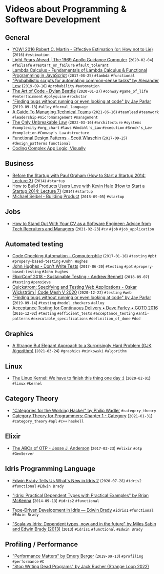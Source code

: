 # Videos about Programming & Software Development

## General

- [YOW! 2016 Robert C. Martin - Effective Estimation (or: How not to Lie)](https://www.youtube.com/watch?v=eisuQefYw_o) (`2016`) `#estimation`
- [Light Years Ahead | The 1969 Apollo Guidance Computer](https://www.youtube.com/watch?v=B1J2RMorJXM) (`2020-02-04`) `#failsafe` `#restart_on_failure` `#fault_tolerant`
- [Lambda Calculus - Fundamentals of Lambda Calculus & Functional Programming in JavaScript](https://www.youtube.com/watch?v=3VQ382QG-y4) (`2017-08-25`) `#lambda` `#functional`
- ["Probabilistic scripts for automating common-sense tasks" by Alexander Lew](https://www.youtube.com/watch?v=MiiWzJE0fEA) (`2019-09-16`) `#probability` `#automation`
- [The Art of Code - Dylan Beattie](https://www.youtube.com/watch?v=6avJHaC3C2U) (`2020-01-27`) `#conway` `#game_of_life` `#entertainment` `#polyquine` `#rockstar`
- ["Finding bugs without running or even looking at code" by Jay Parlar](https://www.youtube.com/watch?v=FvNRlE4E9QQ) (`2019-09-13`) `#alloy` `#formal_language`
- [A Guide To Managing Technical Teams](https://www.youtube.com/watch?v=jMpCF0Z623s) (`2021-06-16`) `#teamlead` `#teamwork` `#leadership` `#micromanagement` `#management`
- [The Only Unbreakable Law](https://www.youtube.com/watch?v=5IUj1EZwpJY) (`2022-03-16`) `#architecture` `#systems` `#complexity` `#org_chart` `#laws` `#Amdahl's_Law` `#execution` `#Brook's_Law` `#completion` `#Conway's_Law` `#structure`
- [Functional Design Patterns - Scott Wlaschin](https://www.youtube.com/watch?v=srQt1NAHYC0) (`2017-09-25`) `#design_patterns` `functional`
- [Coding Complex App Logic, Visually](https://www.youtube.com/watch?v=wgWwJSnhgDU)

## Business

- [Before the Startup with Paul Graham (How to Start a Startup 2014: Lecture 3)](https://www.youtube.com/watch?v=f4_14pZlJBs) (`2014`) `#startup`
- [How to Build Products Users Love with Kevin Hale (How to Start a Startup 2014: Lecture 7)](https://www.youtube.com/watch?v=12D8zEdOPYo) (`2014`) `#startup`
- [Michael Seibel - Building Product](https://www.youtube.com/watch?v=C27RVio2rOs) (`2018-09-05`) `#startup`

## Jobs

- [How to Stand Out With Your CV as a Software Engineer: Advice from Tech Recruiters and Managers](https://www.youtube.com/watch?v=kJTxH1hCa7c) (`2021-02-23`) `#cv` `#job` `#job_application`

## Automated testing

- [Code Checking Automation - Computerphile](https://www.youtube.com/watch?v=AfaNEebCDos) (`2017-01-18`) `#testing` `#pbt` `#propery-based-testing` `#John Hughes`
- [John Hughes - Don't Write Tests](https://www.youtube.com/watch?v=hXnS_Xjwk2Y) (`2017-06-20`) `#testing` `#pbt` `#propery-based-testing` `#John Hughes`
- [ElixirConf 2018 - Sustainable Testing - Andrew Bennett](https://www.youtube.com/watch?v=9XRe1ce5eak) (`2018-09-07`) `#testing` `#pensieve`
- [Quickstrom: Specifying and Testing Web Applications - Oskar Wickström | Code Mesh V 2020](https://www.youtube.com/watch?v=ZVPusaFfEtU) (`2020-12-22`) `#testing` `#web`
- ["Finding bugs without running or even looking at code" by Jay Parlar](https://www.youtube.com/watch?v=FvNRlE4E9QQ) (`2019-09-14`) `#testing` `#model_checkers` `#alloy`
- [Acceptance Testing for Continuous Delivery • Dave Farley • GOTO 2016](https://www.youtube.com/watch?v=SBhgteA2szg) (`2016-12-02`) `#testing` `#efficient_tests` `#acceptance_testing` `#anti-patterns` `#executable_specifications` `#definition_of_done` `#dod`

## Graphics

- [A Strange But Elegant Approach to a Surprisingly Hard Problem (GJK Algorithm)](https://www.youtube.com/watch?v=ajv46BSqcK4) (`2021-03-24`) `#graphics` `#minkowski` `#algorithm`

## Linux

- [The Linux Kernel: We have to finish this thing one day ;)](https://www.youtube.com/watch?v=ZkJSeEvtkxw) (`2020-02-01`) `#linux` `#kernel`

## Category Theory

- ["Categories for the Working Hacker" by Philip Wadler](https://www.youtube.com/watch?v=gui_SE8rJUM) `#category_theory`
- [Category Theory for Programmers: Chapter 1 - Category](https://www.youtube.com/watch?v=SmXB2K_5lcA) (`2021-01-31`) `#category_theory` `#apl` `#c++` `haskell`

## Elixir

- [The ABCs of OTP - Jesse J. Anderson](https://www.youtube.com/watch?v=4SCwubzqsVU) (`2017-03-23`) `#elixir` `#otp` `#GenServer`

## Idris Programming Language

- [Edwin Brady Tells Us What's New in Idris 2](https://www.youtube.com/watch?v=nbClauMCeds) (`2020-07-28`) `#idris2` `#functional` `#Edwin Brady`
- ["Idris: Practical Dependent Types with Practical Examples" by Brian McKenna](https://www.youtube.com/watch?v=4i7KrG1Afbk) (`2014-09-13`) `#idris2` `#functional`

- [Type-Driven Development in Idris — Edwin Brady](https://www.youtube.com/watch?v=X36ye-1x_HQ) `#idris1` `#functional` `#Edwin Brady`
- ["Scala vs Idris: Dependent types, now and in the future" by Miles Sabin and Edwin Brady (2013)](https://www.youtube.com/watch?v=fV2no1Rkzdw) (`2013`) `#idris1` `#functional` `#Edwin Brady`

## Profiling / Performance

- ["Performance Matters" by Emery Berger](https://www.youtube.com/watch?v=r-TLSBdHe1A) (`2019-09-13`) `#profiling` `#performance` `#C`
- ["Stop Writing Dead Programs" by Jack Rusher (Strange Loop 2022)](https://www.youtube.com/watch?v=8Ab3ArE8W3s)

